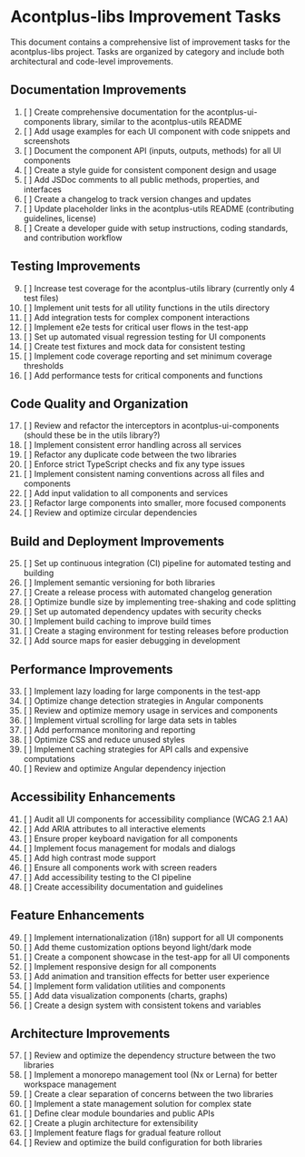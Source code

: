 # Acontplus-libs Improvement Tasks

This document contains a comprehensive list of improvement tasks for the acontplus-libs project. Tasks are organized by category and include both architectural and code-level improvements.

## Documentation Improvements

1. [ ] Create comprehensive documentation for the acontplus-ui-components library, similar to the acontplus-utils README
2. [ ] Add usage examples for each UI component with code snippets and screenshots
3. [ ] Document the component API (inputs, outputs, methods) for all UI components
4. [ ] Create a style guide for consistent component design and usage
5. [ ] Add JSDoc comments to all public methods, properties, and interfaces
6. [ ] Create a changelog to track version changes and updates
7. [ ] Update placeholder links in the acontplus-utils README (contributing guidelines, license)
8. [ ] Create a developer guide with setup instructions, coding standards, and contribution workflow

## Testing Improvements

9. [ ] Increase test coverage for the acontplus-utils library (currently only 4 test files)
10. [ ] Implement unit tests for all utility functions in the utils directory
11. [ ] Add integration tests for complex component interactions
12. [ ] Implement e2e tests for critical user flows in the test-app
13. [ ] Set up automated visual regression testing for UI components
14. [ ] Create test fixtures and mock data for consistent testing
15. [ ] Implement code coverage reporting and set minimum coverage thresholds
16. [ ] Add performance tests for critical components and functions

## Code Quality and Organization

17. [ ] Review and refactor the interceptors in acontplus-ui-components (should these be in the utils library?)
18. [ ] Implement consistent error handling across all services
19. [ ] Refactor any duplicate code between the two libraries
20. [ ] Enforce strict TypeScript checks and fix any type issues
21. [ ] Implement consistent naming conventions across all files and components
22. [ ] Add input validation to all components and services
23. [ ] Refactor large components into smaller, more focused components
24. [ ] Review and optimize circular dependencies

## Build and Deployment Improvements

25. [ ] Set up continuous integration (CI) pipeline for automated testing and building
26. [ ] Implement semantic versioning for both libraries
27. [ ] Create a release process with automated changelog generation
28. [ ] Optimize bundle size by implementing tree-shaking and code splitting
29. [ ] Set up automated dependency updates with security checks
30. [ ] Implement build caching to improve build times
31. [ ] Create a staging environment for testing releases before production
32. [ ] Add source maps for easier debugging in development

## Performance Improvements

33. [ ] Implement lazy loading for large components in the test-app
34. [ ] Optimize change detection strategies in Angular components
35. [ ] Review and optimize memory usage in services and components
36. [ ] Implement virtual scrolling for large data sets in tables
37. [ ] Add performance monitoring and reporting
38. [ ] Optimize CSS and reduce unused styles
39. [ ] Implement caching strategies for API calls and expensive computations
40. [ ] Review and optimize Angular dependency injection

## Accessibility Enhancements

41. [ ] Audit all UI components for accessibility compliance (WCAG 2.1 AA)
42. [ ] Add ARIA attributes to all interactive elements
43. [ ] Ensure proper keyboard navigation for all components
44. [ ] Implement focus management for modals and dialogs
45. [ ] Add high contrast mode support
46. [ ] Ensure all components work with screen readers
47. [ ] Add accessibility testing to the CI pipeline
48. [ ] Create accessibility documentation and guidelines

## Feature Enhancements

49. [ ] Implement internationalization (i18n) support for all UI components
50. [ ] Add theme customization options beyond light/dark mode
51. [ ] Create a component showcase in the test-app for all UI components
52. [ ] Implement responsive design for all components
53. [ ] Add animation and transition effects for better user experience
54. [ ] Implement form validation utilities and components
55. [ ] Add data visualization components (charts, graphs)
56. [ ] Create a design system with consistent tokens and variables

## Architecture Improvements

57. [ ] Review and optimize the dependency structure between the two libraries
58. [ ] Implement a monorepo management tool (Nx or Lerna) for better workspace management
59. [ ] Create a clear separation of concerns between the two libraries
60. [ ] Implement a state management solution for complex state
61. [ ] Define clear module boundaries and public APIs
62. [ ] Create a plugin architecture for extensibility
63. [ ] Implement feature flags for gradual feature rollout
64. [ ] Review and optimize the build configuration for both libraries
